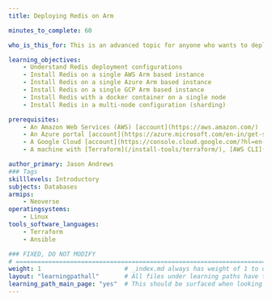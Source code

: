 ```yaml
---
title: Deploying Redis on Arm

minutes_to_complete: 60   

who_is_this_for: This is an advanced topic for anyone who wants to deploy Redis.

learning_objectives: 
    - Understand Redis deployment configurations
    - Install Redis on a single AWS Arm based instance
    - Install Redis on a single Azure Arm based instance
    - Install Redis on a single GCP Arm based instance
    - Install Redis with a docker container on a single node
    - Install Redis in a multi-node configuration (sharding)

prerequisites:
    - An Amazon Web Services (AWS) [account](https://aws.amazon.com/)
    - An Azure portal [account](https://azure.microsoft.com/en-in/get-started/azure-portal)
    - A Google Cloud [account](https://console.cloud.google.com/?hl=en-au)
    - A machine with [Terraform](/install-tools/terraform/), [AWS CLI](/install-tools/aws-cli), [Google Cloud CLI](/install-tools/gcloud), [Azure CLI](/install-tools/azure-cli), [AWS IAM authenticator](https://docs.aws.amazon.com/eks/latest/userguide/install-aws-iam-authenticator.html), and [Ansible](/install-tools/ansible/) installed

author_primary: Jason Andrews
### Tags
skilllevels: Introductory
subjects: Databases
armips:
    - Neoverse
operatingsystems:
    - Linux
tools_software_languages:
    - Terraform
    - Ansible

### FIXED, DO NOT MODIFY
# ================================================================================
weight: 1                       # _index.md always has weight of 1 to order correctly
layout: "learningpathall"       # All files under learning paths have this same wrapper
learning_path_main_page: "yes"  # This should be surfaced when looking for related content. Only set for _index.md of learning path content.
---
```


